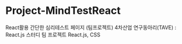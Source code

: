 # Project-MindTestReact
React활용 간단한 심리테스트 페이지 (팀프로젝트)
4차산업 연구동아리(TAVE) : React.js 스터디 팀 프로젝트
React.js, CSS
